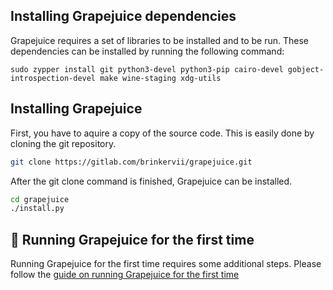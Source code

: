 ## Installing Grapejuice dependencies
Grapejuice requires a set of libraries to be installed and to be run. These dependencies can be installed by running the following command:
```shell
sudo zypper install git python3-devel python3-pip cairo-devel gobject-introspection-devel make wine-staging xdg-utils

```

## Installing Grapejuice
First, you have to aquire a copy of the source code. This is easily done by cloning the git repository.
```sh
git clone https://gitlab.com/brinkervii/grapejuice.git
```

After the git clone command is finished, Grapejuice can be installed.
```sh
cd grapejuice
./install.py
```

## 🚀 Running Grapejuice for the first time
Running Grapejuice for the first time requires some additional steps. Please follow the [guide on running Grapejuice for the first time](../Guides/First-time-setup)
